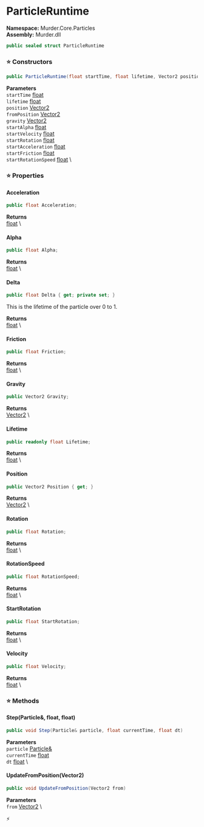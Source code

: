 # ParticleRuntime

**Namespace:** Murder.Core.Particles \
**Assembly:** Murder.dll

```csharp
public sealed struct ParticleRuntime
```

### ⭐ Constructors
```csharp
public ParticleRuntime(float startTime, float lifetime, Vector2 position, Vector2 fromPosition, Vector2 gravity, float startAlpha, float startVelocity, float startRotation, float startAcceleration, float startFriction, float startRotationSpeed)
```

**Parameters** \
`startTime` [float](https://learn.microsoft.com/en-us/dotnet/api/System.Single?view=net-7.0) \
`lifetime` [float](https://learn.microsoft.com/en-us/dotnet/api/System.Single?view=net-7.0) \
`position` [Vector2](https://learn.microsoft.com/en-us/dotnet/api/System.Numerics.Vector2?view=net-7.0) \
`fromPosition` [Vector2](https://learn.microsoft.com/en-us/dotnet/api/System.Numerics.Vector2?view=net-7.0) \
`gravity` [Vector2](https://learn.microsoft.com/en-us/dotnet/api/System.Numerics.Vector2?view=net-7.0) \
`startAlpha` [float](https://learn.microsoft.com/en-us/dotnet/api/System.Single?view=net-7.0) \
`startVelocity` [float](https://learn.microsoft.com/en-us/dotnet/api/System.Single?view=net-7.0) \
`startRotation` [float](https://learn.microsoft.com/en-us/dotnet/api/System.Single?view=net-7.0) \
`startAcceleration` [float](https://learn.microsoft.com/en-us/dotnet/api/System.Single?view=net-7.0) \
`startFriction` [float](https://learn.microsoft.com/en-us/dotnet/api/System.Single?view=net-7.0) \
`startRotationSpeed` [float](https://learn.microsoft.com/en-us/dotnet/api/System.Single?view=net-7.0) \

### ⭐ Properties
#### Acceleration
```csharp
public float Acceleration;
```

**Returns** \
[float](https://learn.microsoft.com/en-us/dotnet/api/System.Single?view=net-7.0) \
#### Alpha
```csharp
public float Alpha;
```

**Returns** \
[float](https://learn.microsoft.com/en-us/dotnet/api/System.Single?view=net-7.0) \
#### Delta
```csharp
public float Delta { get; private set; }
```

This is the lifetime of the particle over 0 to 1.

**Returns** \
[float](https://learn.microsoft.com/en-us/dotnet/api/System.Single?view=net-7.0) \
#### Friction
```csharp
public float Friction;
```

**Returns** \
[float](https://learn.microsoft.com/en-us/dotnet/api/System.Single?view=net-7.0) \
#### Gravity
```csharp
public Vector2 Gravity;
```

**Returns** \
[Vector2](https://learn.microsoft.com/en-us/dotnet/api/System.Numerics.Vector2?view=net-7.0) \
#### Lifetime
```csharp
public readonly float Lifetime;
```

**Returns** \
[float](https://learn.microsoft.com/en-us/dotnet/api/System.Single?view=net-7.0) \
#### Position
```csharp
public Vector2 Position { get; }
```

**Returns** \
[Vector2](https://learn.microsoft.com/en-us/dotnet/api/System.Numerics.Vector2?view=net-7.0) \
#### Rotation
```csharp
public float Rotation;
```

**Returns** \
[float](https://learn.microsoft.com/en-us/dotnet/api/System.Single?view=net-7.0) \
#### RotationSpeed
```csharp
public float RotationSpeed;
```

**Returns** \
[float](https://learn.microsoft.com/en-us/dotnet/api/System.Single?view=net-7.0) \
#### StartRotation
```csharp
public float StartRotation;
```

**Returns** \
[float](https://learn.microsoft.com/en-us/dotnet/api/System.Single?view=net-7.0) \
#### Velocity
```csharp
public float Velocity;
```

**Returns** \
[float](https://learn.microsoft.com/en-us/dotnet/api/System.Single?view=net-7.0) \
### ⭐ Methods
#### Step(Particle&, float, float)
```csharp
public void Step(Particle& particle, float currentTime, float dt)
```

**Parameters** \
`particle` [Particle&](../../../Murder/Core/Particles/Particle.html) \
`currentTime` [float](https://learn.microsoft.com/en-us/dotnet/api/System.Single?view=net-7.0) \
`dt` [float](https://learn.microsoft.com/en-us/dotnet/api/System.Single?view=net-7.0) \

#### UpdateFromPosition(Vector2)
```csharp
public void UpdateFromPosition(Vector2 from)
```

**Parameters** \
`from` [Vector2](https://learn.microsoft.com/en-us/dotnet/api/System.Numerics.Vector2?view=net-7.0) \



⚡